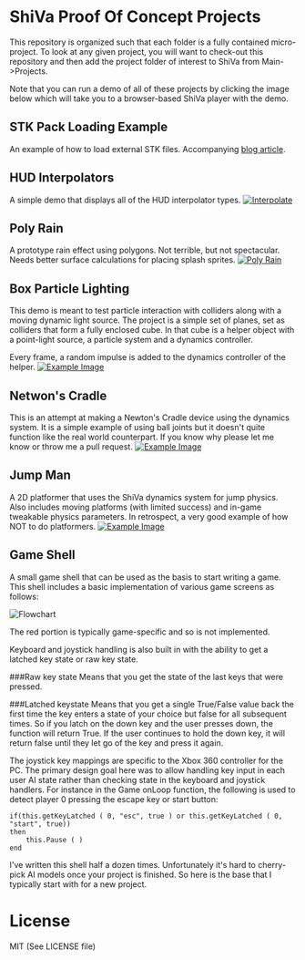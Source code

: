 ShiVa Proof Of Concept Projects
===============================
This repository is organized such that each folder is a fully contained micro-project.  To look at any given project, you will want to check-out this repository and then add the project folder of interest to ShiVa from Main->Projects.

Note that you can run a demo of all of these projects by clicking the image below which will take you to a browser-based ShiVa player with the demo.

STK Pack Loading Example
------------------------
An example of how to load external STK files. Accompanying [blog article](http://error454.com/2014/05/14/using-stk-packs-in-shiva/).

HUD Interpolators
-----------------
A simple demo that displays all of the HUD interpolator types. [![Interpolate][9]][10]

Poly Rain
---------
A prototype rain effect using polygons.  Not terrible, but not spectacular.  Needs better surface calculations for placing splash sprites.
[![Poly Rain][7]][8]

Box Particle Lighting
---------------------
This demo is meant to test particle interaction with colliders along with a moving dynamic light source.  The project is a simple set of planes, set as colliders that form a fully enclosed cube.  In that cube is a helper object with a point-light source, a particle system and a dynamics controller.

Every frame, a random impulse is added to the dynamics controller of the helper.
[![Example Image][1]][4]

Netwon's Cradle
---------------
This is an attempt at making a Newton's Cradle device using the dynamics system.  It is a simple example of using ball joints but it doesn't quite function like the real world counterpart.  If you know why please let me know or throw me a pull request.
[![Example Image][2]][5]

Jump Man
--------
A 2D platformer that uses the ShiVa dynamics system for jump physics.  Also includes moving platforms (with limited success) and in-game tweakable physics parameters.  In retrospect, a very good example of how NOT to do platformers.
[![Example Image][3]][6]

Game Shell
----------
A small game shell that can be used as the basis to start writing a game.  This shell includes a basic implementation of various game screens as follows:

![Flowchart](https://dl.dropbox.com/u/7079101/shiva/flowchart.jpg)

The red portion is typically game-specific and so is not implemented.

Keyboard and joystick handling is also built in with the ability to get a latched key state or raw key state.  

###Raw key state 
Means that you get the state of the last keys that were pressed.  

###Latched keystate 
Means that you get a single True/False value back the first time the key enters a state of your choice but false for all subsequent times.  So if you latch on the down key and the user presses down, the function will return True.  If the user continues to hold the down key, it will return false until they let go of the key and press it again.

The joystick key mappings are specific to the Xbox 360 controller for the PC.  The primary design goal here was to allow handling key input in each user AI state rather than checking state in the keyboard and joystick handlers.  For instance in the Game onLoop function, the following is used to detect player 0 pressing the escape key or start button:

    if(this.getKeyLatched ( 0, "esc", true ) or this.getKeyLatched ( 0, "start", true))
    then    
        this.Pause ( )
    end

I've written this shell half a dozen times.  Unfortunately it's hard to cherry-pick AI models once your project is finished.  So here is the base that I typically start with for a new project.

License
=========
MIT (See LICENSE file)

[1]: https://mobilecoder.files.wordpress.com/2012/06/boxparticle.jpg
[2]: http://mobilecoder.files.wordpress.com/2012/06/newtons.jpg
[3]: http://mobilecoder.files.wordpress.com/2012/06/jumpman.jpg
[4]: https://dl.dropbox.com/u/7079101/shiva/boxParticleLighting.html
[5]: https://dl.dropbox.com/u/7079101/shiva/newtonsCradle.html
[6]: https://dl.dropbox.com/u/7079101/shiva/jumpMan.html
[7]: https://dl.dropboxusercontent.com/u/7079101/forum%20photos/rain.JPG
[8]: https://dl.dropboxusercontent.com/u/7079101/shiva/rain.html
[9]: http://www.error454.com/assets/uploads/2013/10/hudinterpolate.jpg
[10]: http://www.error454.com/2013/10/19/shiva3d-hud-interpolators-test/
